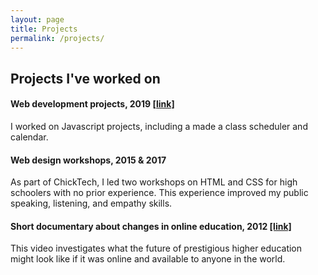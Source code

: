```yaml
---
layout: page
title: Projects
permalink: /projects/
---
```


## Projects I've worked on

#### Web development projects, 2019 [[link]](https://website-cs290.herokuapp.com)
I worked on Javascript projects, including a made a class scheduler and calendar.  

#### Web design workshops, 2015 & 2017
As part of ChickTech, I led two workshops on HTML and CSS for high schoolers with no prior experience. This experience improved my public speaking, listening, and empathy skills.

#### Short documentary about changes in online education, 2012 [[link]](https://www.youtube.com/watch?v=kp7DKzTxFSw)
This video investigates what the future of prestigious higher education might look like if it was online and available to anyone in the world. 